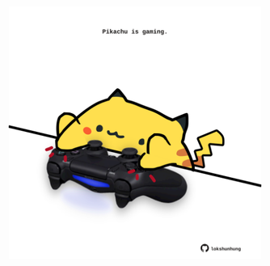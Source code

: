 <!-- built at 28/07/2023, 03:00:57 UTC -->
<p align="center">
  <img width="500" height="500" src="./ReadmeImage.svg">
</p>
